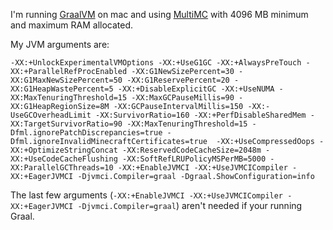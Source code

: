 I'm running [GraalVM](https://www.graalvm.org/) on mac and using [MultiMC](https://multimc.org/) with 4096 MB minimum and maximum RAM allocated.

My JVM arguments are:

`-XX:+UnlockExperimentalVMOptions -XX:+UseG1GC -XX:+AlwaysPreTouch -XX:+ParallelRefProcEnabled -XX:G1NewSizePercent=30 -XX:G1MaxNewSizePercent=50 -XX:G1ReservePercent=20 -XX:G1HeapWastePercent=5 -XX:+DisableExplicitGC -XX:+UseNUMA -XX:MaxTenuringThreshold=15 -XX:MaxGCPauseMillis=90 -XX:G1HeapRegionSize=8M -XX:GCPauseIntervalMillis=150 -XX:-UseGCOverheadLimit -XX:SurvivorRatio=160 -XX:+PerfDisableSharedMem -XX:TargetSurvivorRatio=90 -XX:MaxTenuringThreshold=15 -Dfml.ignorePatchDiscrepancies=true -Dfml.ignoreInvalidMinecraftCertificates=true  -XX:+UseCompressedOops -XX:+OptimizeStringConcat -XX:ReservedCodeCacheSize=2048m -XX:+UseCodeCacheFlushing -XX:SoftRefLRUPolicyMSPerMB=5000 -XX:ParallelGCThreads=10 -XX:+EnableJVMCI -XX:+UseJVMCICompiler -XX:+EagerJVMCI -Djvmci.Compiler=graal -Dgraal.ShowConfiguration=info`

The last few arguments (`-XX:+EnableJVMCI -XX:+UseJVMCICompiler -XX:+EagerJVMCI -Djvmci.Compiler=graal`) aren't needed if your running Graal.
